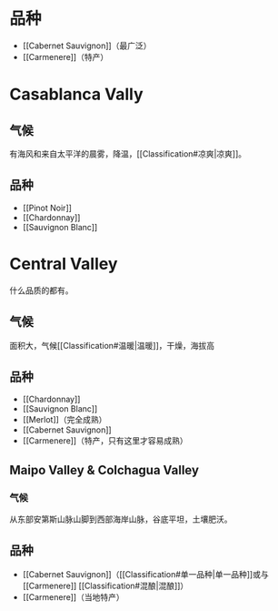 # 品种

- [[Cabernet Sauvignon]]（最广泛）
- [[Carmenere]]（特产）

# Casablanca Vally

## 气候

有海风和来自太平洋的晨雾，降温，[[Classification#凉爽|凉爽]]。

## 品种

- [[Pinot Noir]]
- [[Chardonnay]]
- [[Sauvignon Blanc]]

# Central Valley

什么品质的都有。

## 气候

面积大，气候[[Classification#温暖|温暖]]，干燥，海拔高

## 品种

- [[Chardonnay]]
- [[Sauvignon Blanc]]
- [[Merlot]]（完全成熟）
- [[Cabernet Sauvignon]]
- [[Carmenere]]（特产，只有这里才容易成熟）

## Maipo Valley & Colchagua Valley

### 气候

从东部安第斯山脉山脚到西部海岸山脉，谷底平坦，土壤肥沃。

## 品种

- [[Cabernet Sauvignon]]（[[Classification#单一品种|单一品种]]或与 [[Carmenere]] [[Classification#混酿|混酿]]）
- [[Carmenere]]（当地特产）

